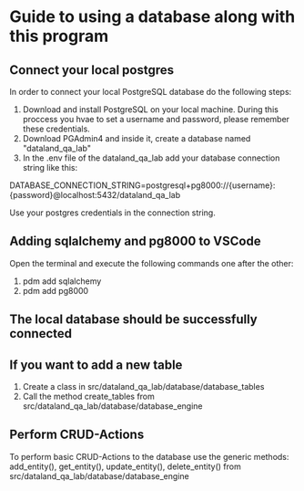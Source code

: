 # Guide to using a database along with this program

## Connect your local postgres
In order to connect your local PostgreSQL database do the following steps:
1. Download and install PostgreSQL on your local machine. During this proccess you hvae to set a username and password, please remember these credentials.
2. Download PGAdmin4 and inside it, create a database named "dataland_qa_lab"
3. In the .env file of the dataland_qa_lab add your database connection string like this:

DATABASE_CONNECTION_STRING=postgresql+pg8000://{username}:{password}@localhost:5432/dataland_qa_lab

Use your postgres credentials in the connection string.

## Adding sqlalchemy and pg8000 to VSCode
Open the terminal and execute the following commands one after the other:
1. pdm add sqlalchemy
2. pdm add pg8000

## The local database should be successfully connected


## If you want to add a new table
1. Create a class in src/dataland_qa_lab/database/database_tables
2. Call the method create_tables from src/dataland_qa_lab/database/database_engine

## Perform CRUD-Actions
To perform basic CRUD-Actions to the database use the generic methods:
 add_entity(), 
 get_entity(), 
 update_entity(), 
 delete_entity() 
from src/dataland_qa_lab/database/database_engine


